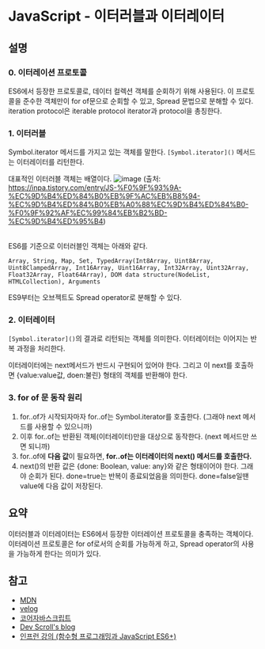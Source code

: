 # JavaScript - 이터러블과 이터레이터

## 설명

### 0. 이터레이션 프로토콜

ES6에서 등장한 프로토콜로, 데이터 컬렉션 객체를 순회하기 위해 사용된다.
이 프로토콜을 준수한 객체만이 for of문으로 순회할 수 있고,
Spread 문법으로 분해할 수 있다.
iteration protocol은 iterable protocol iterator과 protocol을 총칭한다.

### 1. 이터러블

Symbol.iterator 메서드를 가지고 있는 객체를 말한다.
`[Symbol.iterator]()` 메서드는 이터레이터를 리턴한다.

대표적인 이터러블 객체는 배열이다.
![image](https://user-images.githubusercontent.com/47317129/155328672-8bd1122b-6153-4f5b-a2ce-fefadd00e1d5.png)
(출처: https://inpa.tistory.com/entry/JS-%F0%9F%93%9A-%EC%9D%B4%ED%84%B0%EB%9F%AC%EB%B8%94-%EC%9D%B4%ED%84%B0%EB%A0%88%EC%9D%B4%ED%84%B0-%F0%9F%92%AF%EC%99%84%EB%B2%BD-%EC%9D%B4%ED%95%B4)

<br />
ES6를 기준으로 이터러블인 객체는 아래와 같다.

```
Array, String, Map, Set, TypedArray(Int8Array, Uint8Array, Uint8ClampedArray, Int16Array, Uint16Array, Int32Array, Uint32Array, Float32Array, Float64Array), DOM data structure(NodeList, HTMLCollection), Arguments
```

ES9부터는 오브젝트도 Spread operator로 분해할 수 있다.

### 2. 이터레이터

`[Symbol.iterator]()`의 결과로 리턴되는 객체를 의미한다.
이터레이터는 이어지는 반복 과정을 처리한다.

이터레이터에는 next메서드가 반드시 구현되어 있어야 한다.
그리고 이 next를 호출하면 {value:value값, doen:불린} 형태의 객체를 반환해야 한다.

### 3. for of 문 동작 원리

1. for..of가 시작되자마자 for..of는 Symbol.iterator를 호출한다.
   (그래야 next 메서드를 사용할 수 있으니까)
2. 이후 for..of는 반환된 객체(이터레이터)만을 대상으로 동작한다.
   (next 메서드만 쓰면 되니까)
3. for..of에 <b>다음 값</b>이 필요하면, <b>for..of는 이터레이터의 next() 메서드를 호출한다.</b>
4. next()의 반환 값은 {done: Boolean, value: any}와 같은 형태이어야 한다. 그래야 순회가 된다.
   done=true는 반복이 종료되었음을 의미한다. done=false일땐 value에 다음 값이 저장된다.
   ​

## 요약

이터러블과 이터레이터는 ES6에서 등장한 이터레이션 프로토콜을 충족하는 객체이다.
이터레이션 프로토콜은 for of로서의 순회를 가능하게 하고, Spread operator의 사용을 가능하게 한다는 의미가 있다.

## 참고

- [MDN](https://developer.mozilla.org/ko/docs/Web/JavaScript/Reference/Iteration_protocols)
- [velog](https://velog.io/@kimjeongwonn/%EC%9D%B4%ED%84%B0%EB%9F%AC%EB%B8%94%EC%9D%B4%ED%84%B0%EB%A0%88%EC%9D%B4%ED%84%B0%EC%A0%9C%EB%84%A4%EB%A0%88%EC%9D%B4%ED%84%B0-%EB%B3%B5%EC%8A%B5)
- [코어자바스크립트](https://ko.javascript.info/iterable)
- [Dev Scroll's blog](https://inpa.tistory.com/entry/JS-%F0%9F%93%9A-%EC%9D%B4%ED%84%B0%EB%9F%AC%EB%B8%94-%EC%9D%B4%ED%84%B0%EB%A0%88%EC%9D%B4%ED%84%B0-%F0%9F%92%AF%EC%99%84%EB%B2%BD-%EC%9D%B4%ED%95%B4)
- [인프런 강의 (함수형 프로그래밍과 JavaScript ES6+)](https://www.inflearn.com/course/functional-es6/dashboard)
